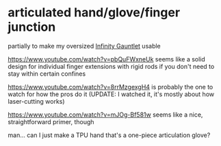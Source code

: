 # articulated hand/glove/finger junction

partially to make my oversized [Infinity Gauntlet][] usable

[Infinity Gauntlet]: 1647ef1d-19ba-4367-96cf-ef5bfc3a857b.md

https://www.youtube.com/watch?v=pbQuFWxneUk seems like a solid design for individual finger extensions with rigid rods if you don't need to stay within certain confines

https://www.youtube.com/watch?v=8rrMzgexgH4 is probably the one to watch for how the pros do it (UPDATE: I watched it, it's mostly about how laser-cutting works)

https://www.youtube.com/watch?v=mJOg-Bf581w seems like a nice, straightforward primer, though

man... can I just make a TPU hand that's a one-piece articulation glove?
